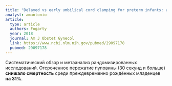 ```yaml
---
title: "Delayed vs early umbilical cord clamping for preterm infants: a systematic review and meta-analysis"
analyst: amantonio
article:
  type: article
  authors: Fogarty
  year: 2018
  journal: Am J Obstet Gynecol
  link: https://www.ncbi.nlm.nih.gov/pubmed/29097178
  pubmed: 29097178
---
```


Систематический обзор и метаанализ рандомизированных исследований. Отсроченное пережатие пуповины (30 секунд и больше) **снижало смертность** среди преждевременно рождённых младенцев **на 31%**.
